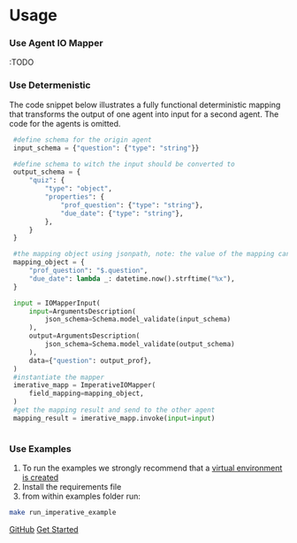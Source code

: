 # Usage

### Use Agent IO Mapper

:TODO

### Use Determenistic

The code snippet below illustrates a fully functional deterministic mapping that transforms the output of one agent into input for a second agent. The code for the agents is omitted.

```python
 #define schema for the origin agent
 input_schema = {"question": {"type": "string"}}

 #define schema to witch the input should be converted to
 output_schema = {
     "quiz": {
         "type": "object",
         "properties": {
             "prof_question": {"type": "string"},
             "due_date": {"type": "string"},
         },
     }
 }

 #the mapping object using jsonpath, note: the value of the mapping can be either a jsonpath or a function
 mapping_object = {
     "prof_question": "$.question",
     "due_date": lambda _: datetime.now().strftime("%x"),
 }

 input = IOMapperInput(
     input=ArgumentsDescription(
         json_schema=Schema.model_validate(input_schema)
     ),
     output=ArgumentsDescription(
         json_schema=Schema.model_validate(output_schema)
     ),
     data={"question": output_prof},
 )
 #instantiate the mapper
 imerative_mapp = ImperativeIOMapper(
     field_mapping=mapping_object,
 )
 #get the mapping result and send to the other agent
 mapping_result = imerative_mapp.invoke(input=input)



```

### Use Examples

1. To run the examples we strongly recommend that a [virtual environment is created](https://packaging.python.org/en/latest/guides/installing-using-pip-and-virtual-environments/)
2. Install the requirements file
3. from within examples folder run:

```sh
make run_imperative_example
```

[GitHub](https://github.com/agntcy/iomapper-agnt/)
[Get Started](#getting-started)

